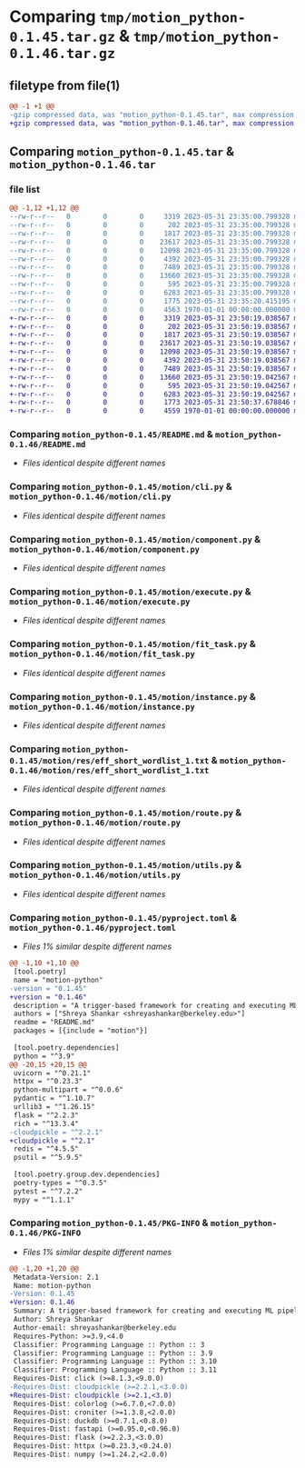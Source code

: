 # Comparing `tmp/motion_python-0.1.45.tar.gz` & `tmp/motion_python-0.1.46.tar.gz`

## filetype from file(1)

```diff
@@ -1 +1 @@
-gzip compressed data, was "motion_python-0.1.45.tar", max compression
+gzip compressed data, was "motion_python-0.1.46.tar", max compression
```

## Comparing `motion_python-0.1.45.tar` & `motion_python-0.1.46.tar`

### file list

```diff
@@ -1,12 +1,12 @@
--rw-r--r--   0        0        0     3319 2023-05-31 23:35:00.799328 motion_python-0.1.45/README.md
--rw-r--r--   0        0        0      202 2023-05-31 23:35:00.799328 motion_python-0.1.45/motion/__init__.py
--rw-r--r--   0        0        0     1817 2023-05-31 23:35:00.799328 motion_python-0.1.45/motion/cli.py
--rw-r--r--   0        0        0    23617 2023-05-31 23:35:00.799328 motion_python-0.1.45/motion/component.py
--rw-r--r--   0        0        0    12098 2023-05-31 23:35:00.799328 motion_python-0.1.45/motion/execute.py
--rw-r--r--   0        0        0     4392 2023-05-31 23:35:00.799328 motion_python-0.1.45/motion/fit_task.py
--rw-r--r--   0        0        0     7489 2023-05-31 23:35:00.799328 motion_python-0.1.45/motion/instance.py
--rw-r--r--   0        0        0    13660 2023-05-31 23:35:00.799328 motion_python-0.1.45/motion/res/eff_short_wordlist_1.txt
--rw-r--r--   0        0        0      595 2023-05-31 23:35:00.799328 motion_python-0.1.45/motion/route.py
--rw-r--r--   0        0        0     6283 2023-05-31 23:35:00.799328 motion_python-0.1.45/motion/utils.py
--rw-r--r--   0        0        0     1775 2023-05-31 23:35:20.415195 motion_python-0.1.45/pyproject.toml
--rw-r--r--   0        0        0     4563 1970-01-01 00:00:00.000000 motion_python-0.1.45/PKG-INFO
+-rw-r--r--   0        0        0     3319 2023-05-31 23:50:19.038567 motion_python-0.1.46/README.md
+-rw-r--r--   0        0        0      202 2023-05-31 23:50:19.038567 motion_python-0.1.46/motion/__init__.py
+-rw-r--r--   0        0        0     1817 2023-05-31 23:50:19.038567 motion_python-0.1.46/motion/cli.py
+-rw-r--r--   0        0        0    23617 2023-05-31 23:50:19.038567 motion_python-0.1.46/motion/component.py
+-rw-r--r--   0        0        0    12098 2023-05-31 23:50:19.038567 motion_python-0.1.46/motion/execute.py
+-rw-r--r--   0        0        0     4392 2023-05-31 23:50:19.038567 motion_python-0.1.46/motion/fit_task.py
+-rw-r--r--   0        0        0     7489 2023-05-31 23:50:19.038567 motion_python-0.1.46/motion/instance.py
+-rw-r--r--   0        0        0    13660 2023-05-31 23:50:19.042567 motion_python-0.1.46/motion/res/eff_short_wordlist_1.txt
+-rw-r--r--   0        0        0      595 2023-05-31 23:50:19.042567 motion_python-0.1.46/motion/route.py
+-rw-r--r--   0        0        0     6283 2023-05-31 23:50:19.042567 motion_python-0.1.46/motion/utils.py
+-rw-r--r--   0        0        0     1773 2023-05-31 23:50:37.678846 motion_python-0.1.46/pyproject.toml
+-rw-r--r--   0        0        0     4559 1970-01-01 00:00:00.000000 motion_python-0.1.46/PKG-INFO
```

### Comparing `motion_python-0.1.45/README.md` & `motion_python-0.1.46/README.md`

 * *Files identical despite different names*

### Comparing `motion_python-0.1.45/motion/cli.py` & `motion_python-0.1.46/motion/cli.py`

 * *Files identical despite different names*

### Comparing `motion_python-0.1.45/motion/component.py` & `motion_python-0.1.46/motion/component.py`

 * *Files identical despite different names*

### Comparing `motion_python-0.1.45/motion/execute.py` & `motion_python-0.1.46/motion/execute.py`

 * *Files identical despite different names*

### Comparing `motion_python-0.1.45/motion/fit_task.py` & `motion_python-0.1.46/motion/fit_task.py`

 * *Files identical despite different names*

### Comparing `motion_python-0.1.45/motion/instance.py` & `motion_python-0.1.46/motion/instance.py`

 * *Files identical despite different names*

### Comparing `motion_python-0.1.45/motion/res/eff_short_wordlist_1.txt` & `motion_python-0.1.46/motion/res/eff_short_wordlist_1.txt`

 * *Files identical despite different names*

### Comparing `motion_python-0.1.45/motion/route.py` & `motion_python-0.1.46/motion/route.py`

 * *Files identical despite different names*

### Comparing `motion_python-0.1.45/motion/utils.py` & `motion_python-0.1.46/motion/utils.py`

 * *Files identical despite different names*

### Comparing `motion_python-0.1.45/pyproject.toml` & `motion_python-0.1.46/pyproject.toml`

 * *Files 1% similar despite different names*

```diff
@@ -1,10 +1,10 @@
 [tool.poetry]
 name = "motion-python"
-version = "0.1.45"
+version = "0.1.46"
 description = "A trigger-based framework for creating and executing ML pipelines."
 authors = ["Shreya Shankar <shreyashankar@berkeley.edu>"]
 readme = "README.md"
 packages = [{include = "motion"}]
 
 [tool.poetry.dependencies]
 python = "^3.9"
@@ -20,15 +20,15 @@
 uvicorn = "^0.21.1"
 httpx = "^0.23.3"
 python-multipart = "^0.0.6"
 pydantic = "^1.10.7"
 urllib3 = "^1.26.15"
 flask = "^2.2.3"
 rich = "^13.3.4"
-cloudpickle = "^2.2.1"
+cloudpickle = "^2.1"
 redis = "^4.5.5"
 psutil = "^5.9.5"
 
 [tool.poetry.group.dev.dependencies]
 poetry-types = "^0.3.5"
 pytest = "^7.2.2"
 mypy = "^1.1.1"
```

### Comparing `motion_python-0.1.45/PKG-INFO` & `motion_python-0.1.46/PKG-INFO`

 * *Files 1% similar despite different names*

```diff
@@ -1,20 +1,20 @@
 Metadata-Version: 2.1
 Name: motion-python
-Version: 0.1.45
+Version: 0.1.46
 Summary: A trigger-based framework for creating and executing ML pipelines.
 Author: Shreya Shankar
 Author-email: shreyashankar@berkeley.edu
 Requires-Python: >=3.9,<4.0
 Classifier: Programming Language :: Python :: 3
 Classifier: Programming Language :: Python :: 3.9
 Classifier: Programming Language :: Python :: 3.10
 Classifier: Programming Language :: Python :: 3.11
 Requires-Dist: click (>=8.1.3,<9.0.0)
-Requires-Dist: cloudpickle (>=2.2.1,<3.0.0)
+Requires-Dist: cloudpickle (>=2.1,<3.0)
 Requires-Dist: colorlog (>=6.7.0,<7.0.0)
 Requires-Dist: croniter (>=1.3.8,<2.0.0)
 Requires-Dist: duckdb (>=0.7.1,<0.8.0)
 Requires-Dist: fastapi (>=0.95.0,<0.96.0)
 Requires-Dist: flask (>=2.2.3,<3.0.0)
 Requires-Dist: httpx (>=0.23.3,<0.24.0)
 Requires-Dist: numpy (>=1.24.2,<2.0.0)
```

